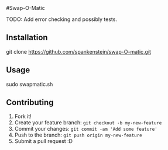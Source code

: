 <snippet>
  <content>
#Swap-O-Matic

TODO: Add error checking and possibly tests.

## Installation

git clone https://github.com/spankenstein/swap-O-matic.git

## Usage

sudo swapmatic.sh

## Contributing

1. Fork it!
2. Create your feature branch: `git checkout -b my-new-feature`
3. Commit your changes: `git commit -am 'Add some feature'`
4. Push to the branch: `git push origin my-new-feature`
5. Submit a pull request :D

